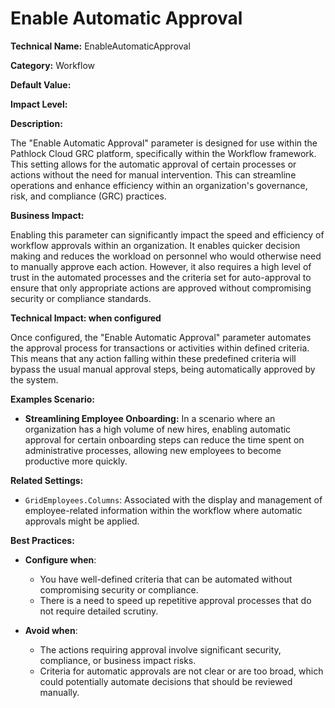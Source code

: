 # Enable Automatic Approval

**Technical Name:** EnableAutomaticApproval

**Category:** Workflow

**Default Value:**

**Impact Level:**

**Description:**

The "Enable Automatic Approval" parameter is designed for use within the Pathlock Cloud GRC platform, specifically within the Workflow framework. This setting allows for the automatic approval of certain processes or actions without the need for manual intervention. This can streamline operations and enhance efficiency within an organization's governance, risk, and compliance (GRC) practices.

**Business Impact:**

Enabling this parameter can significantly impact the speed and efficiency of workflow approvals within an organization. It enables quicker decision making and reduces the workload on personnel who would otherwise need to manually approve each action. However, it also requires a high level of trust in the automated processes and the criteria set for auto-approval to ensure that only appropriate actions are approved without compromising security or compliance standards.

**Technical Impact: when configured**

Once configured, the "Enable Automatic Approval" parameter automates the approval process for transactions or activities within defined criteria. This means that any action falling within these predefined criteria will bypass the usual manual approval steps, being automatically approved by the system. 

**Examples Scenario:**

- **Streamlining Employee Onboarding:** In a scenario where an organization has a high volume of new hires, enabling automatic approval for certain onboarding steps can reduce the time spent on administrative processes, allowing new employees to become productive more quickly.

**Related Settings:**

- `GridEmployees.Columns`: Associated with the display and management of employee-related information within the workflow where automatic approvals might be applied.

**Best Practices:** 

- **Configure when**:
  - You have well-defined criteria that can be automated without compromising security or compliance.
  - There is a need to speed up repetitive approval processes that do not require detailed scrutiny.

- **Avoid when**:
  - The actions requiring approval involve significant security, compliance, or business impact risks.
  - Criteria for automatic approvals are not clear or are too broad, which could potentially automate decisions that should be reviewed manually.